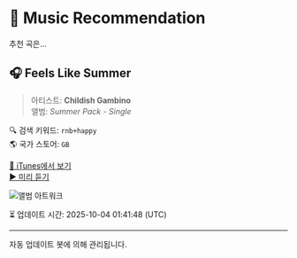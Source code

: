 
# 🎵 Music Recommendation

추천 곡은...

## 🎧 Feels Like Summer  
> 아티스트: **Childish Gambino**  
> 앨범: _Summer Pack - Single_  

🔍 검색 키워드: `rnb+happy`  
🌎 국가 스토어: `GB`

[🔗 iTunes에서 보기](https://music.apple.com/gb/album/feels-like-summer/1410353823?i=1410354351&uo=4)  
[▶️ 미리 듣기](https://audio-ssl.itunes.apple.com/itunes-assets/AudioPreview116/v4/fa/88/e6/fa88e6ff-fd39-bb0d-e290-603bbbe6f12f/mzaf_4095357020702751007.plus.aac.p.m4a)

![앨범 아트워크](https://is1-ssl.mzstatic.com/image/thumb/Music115/v4/e5/bc/65/e5bc6574-1f2a-24a7-6fe0-d17fd32b9869/886447214268.jpg/100x100bb.jpg)

⏳ 업데이트 시간: 2025-10-04 01:41:48 (UTC)

---
자동 업데이트 봇에 의해 관리됩니다.
